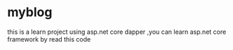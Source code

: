 # myblog
this is a learn project using asp.net core dapper ,you can learn asp.net core framework by read this code
